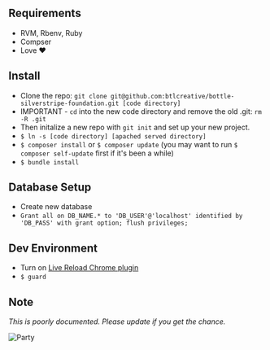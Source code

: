 ## Requirements

- RVM, Rbenv, Ruby
- Compser
- Love ❤︎️	

## Install 

- Clone the repo: `git clone git@github.com:btlcreative/bottle-silverstripe-foundation.git [code directory]`
- IMPORTANT - `cd` into the new code directory and remove the old .git: `rm -R .git`
- Then initalize a new repo with `git init` and set up your new project.
- ```$ ln -s [code directory] [apached served directory]```
- ```$ composer install``` or `$ composer update` (you may want to run `$ composer self-update` first if it's been a while)
- ```$ bundle install```

## Database Setup

- Create new database
- ```Grant all on DB_NAME.* to 'DB_USER'@'localhost' identified by 'DB_PASS' with grant option; flush privileges;```

## Dev Environment

- Turn on [Live Reload Chrome plugin](https://chrome.google.com/webstore/detail/livereload/jnihajbhpnppcggbcgedagnkighmdlei?hl=en)
- ```$ guard```


## Note
_This is poorly documented. Please update if you get the chance._

![Party](http://media.giphy.com/media/aTUAoYk7Tj87S/giphy.gif)
